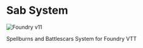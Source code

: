# Sab System

![Foundry v11](https://img.shields.io/badge/foundry-v11-green)

Spellburns and Battlescars System for Foundry VTT
